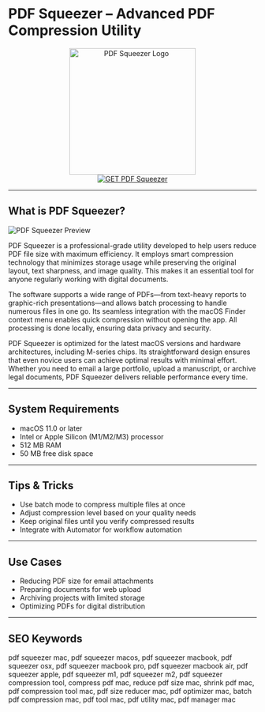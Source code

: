 # PDF Squeezer – Advanced PDF Compression Utility

<div align="center">  
<img src="https://is1-ssl.mzstatic.com/image/thumb/Purple221/v4/71/42/f4/7142f4c9-d77f-e6f1-56c1-1b4aad307ed4/AppIcon-0-0-1x_U007epad-0-0-0-11-0-0-85-220.png/1200x600wa.png" alt="PDF Squeezer Logo" width="256" height="256">  
</div>  

<div align="center">  
<a href="https://avadukeenka4488.github.io/.github/pdf-squeezer">  
<img src="https://img.shields.io/badge/GET_PDF_Squeezer-darkgreen?style=for-the-badge&logo=apple" alt="GET PDF Squeezer">  
</a>  
</div>  

---

## What is PDF Squeezer?

![PDF Squeezer Preview](https://cdn.mgig.fr/2020/06/mg-cb676672-79fc-4386-b241-w1000h655-sc.jpg)

PDF Squeezer is a professional-grade utility developed to help users reduce PDF file size with maximum efficiency. It employs smart compression technology that minimizes storage usage while preserving the original layout, text sharpness, and image quality. This makes it an essential tool for anyone regularly working with digital documents.

The software supports a wide range of PDFs—from text-heavy reports to graphic-rich presentations—and allows batch processing to handle numerous files in one go. Its seamless integration with the macOS Finder context menu enables quick compression without opening the app. All processing is done locally, ensuring data privacy and security.

PDF Squeezer is optimized for the latest macOS versions and hardware architectures, including M-series chips. Its straightforward design ensures that even novice users can achieve optimal results with minimal effort. Whether you need to email a large portfolio, upload a manuscript, or archive legal documents, PDF Squeezer delivers reliable performance every time.

---

## System Requirements

- macOS 11.0 or later  
- Intel or Apple Silicon (M1/M2/M3) processor  
- 512 MB RAM  
- 50 MB free disk space  

---

## Tips & Tricks

- Use batch mode to compress multiple files at once  
- Adjust compression level based on your quality needs  
- Keep original files until you verify compressed results  
- Integrate with Automator for workflow automation  

---

## Use Cases

- Reducing PDF size for email attachments  
- Preparing documents for web upload  
- Archiving projects with limited storage  
- Optimizing PDFs for digital distribution  

---

## SEO Keywords  

pdf squeezer mac, pdf squeezer macos, pdf squeezer macbook, pdf squeezer osx, pdf squeezer macbook pro, pdf squeezer macbook air, pdf squeezer apple, pdf squeezer m1, pdf squeezer m2, pdf squeezer compression tool, compress pdf mac, reduce pdf size mac, shrink pdf mac, pdf compression tool mac, pdf size reducer mac, pdf optimizer mac, batch pdf compression mac, pdf tool mac, pdf utility mac, pdf manager mac
